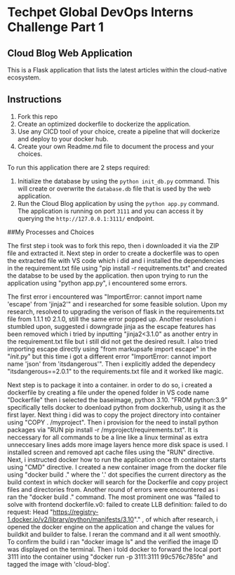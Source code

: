# Techpet Global DevOps Interns Challenge Part 1 
## Cloud Blog Web Application

This is a Flask application that lists the latest articles within the cloud-native ecosystem.

## Instructions
1. Fork this repo
2. Create an optimized dockerfile to dockerize the application.
3. Use any CICD tool of your choice, create a pipeline that will dockerize and deploy to your docker hub.
4. Create your own Readme.md file to document the process and your choices.

To run this application there are 2 steps required:

1. Initialize the database by using the `python init_db.py` command. This will create or overwrite the `database.db` file that is used by the web application.
2.  Run the Cloud Blog application by using the `python app.py` command. The application is running on port `3111` and you can access it by querying the `http://127.0.0.1:3111/` endpoint.

##My Processes and Choices

The first step i took was to fork this repo, then i downloaded it via the ZIP file and extracted it. Next step in order to create a dockerfile was to open the extracted file with VS code which i did and i installed the dependencies in the requirement.txt file using "pip install -r requitrements.txt" and created the databse to be used by the application. then upon trying to run the application using "python app.py", i encountered some errors. 

The first error i encountered was "ImportError: cannot import name 'escape' from 'jinja2'" and i researched for some feasible solution. Upon my research, resolved to upgrading the verison of flask in the requirements.txt file from 1.1.1 t0 2.1.0, still the same error popped up. 
Another resolution i stumbled upon, suggested i downgrade jinja as the escape features has been removed which i tried by inputting "jinja2<3.1.0" as another entry in the requirement.txt file but i still did not get the desired result. I also tried importing escape directly using "from markupsafe import escape" in the "_init_.py" but this time i got a different error "ImportError: cannot import name 'json' from 'itsdangerous'". Then i explicitly added the dependecy "itsdangerous==2.0.1" to the requirements.txt file and it worked like magic.

Next step is to package it into a container. in order to do so, i created a dockerfile by creating a file under the opened folder in VS code name "Dockerfile" then i selected the baseimage, python 3.10. "FROM python:3.9" specifically tells docker to doenload python from dockerhub, using it as the first layer. Next thing i did was to copy the project directory into container using "COPY . /myproject". Then i provision for the need to install python packages via "RUN pip install -r /myproject/requirements.txt". It is neccessary for all commands to be a line like a linux terminal as extra unneccesary lines adds more image layers hence more disk space is used. I installed screen and removed apt cache files using the "RUN" directive. Next, i instructed docker how to run the application once th container starts using "CMD" directive. I created a new container image from the docker file using "docker build ." where the '.' dot specifies the current directory as the build context in which docker will search for the Dockerfile and copy project files and directories from.
Another round of errors were encountered as i ran the "docker build ." command. The most prominent one was "failed to solve with frontend dockerfile.v0: failed to create LLB definition: failed to do request: Head "https://registry-1.docker.io/v2/library/python/manifests/3.10"." , of which after research, i opened the docker engine on the application and change the values for buildkit and builder to false. I reran the command and it all went smoothly. To confirm the build i ran "docker image ls" and the verified the image ID was displayed on the terminal. Then i told docker to forward the local port 3111 into the container using "docker run -p 3111:3111 99c576c785fe" and tagged the image with 'cloud-blog'.